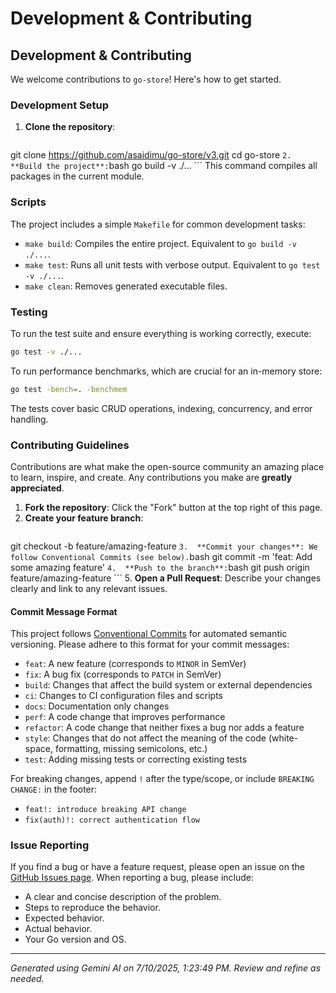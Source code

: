 # Development & Contributing

## Development & Contributing

We welcome contributions to `go-store`! Here's how to get started.

### Development Setup

1.  **Clone the repository**:
    ```bash
git clone https://github.com/asaidimu/go-store/v3.git
cd go-store
    ```
2.  **Build the project**:
    ```bash
go build -v ./...
    ```
    This command compiles all packages in the current module.

### Scripts

The project includes a simple `Makefile` for common development tasks:

*   `make build`: Compiles the entire project. Equivalent to `go build -v ./...`.
*   `make test`: Runs all unit tests with verbose output. Equivalent to `go test -v ./...`.
*   `make clean`: Removes generated executable files.

### Testing

To run the test suite and ensure everything is working correctly, execute:

```bash
go test -v ./...
```

To run performance benchmarks, which are crucial for an in-memory store:

```bash
go test -bench=. -benchmem
```

The tests cover basic CRUD operations, indexing, concurrency, and error handling.

### Contributing Guidelines

Contributions are what make the open-source community an amazing place to learn, inspire, and create. Any contributions you make are **greatly appreciated**.

1.  **Fork the repository**: Click the "Fork" button at the top right of this page.
2.  **Create your feature branch**:
    ```bash
git checkout -b feature/amazing-feature
    ```
3.  **Commit your changes**: We follow Conventional Commits (see below).
    ```bash
git commit -m 'feat: Add some amazing feature'
    ```
4.  **Push to the branch**:
    ```bash
git push origin feature/amazing-feature
    ```
5.  **Open a Pull Request**: Describe your changes clearly and link to any relevant issues.

#### Commit Message Format

This project follows [Conventional Commits](https://www.conventionalcommits.org/en/v1.0.0/) for automated semantic versioning. Please adhere to this format for your commit messages:

*   `feat`: A new feature (corresponds to `MINOR` in SemVer)
*   `fix`: A bug fix (corresponds to `PATCH` in SemVer)
*   `build`: Changes that affect the build system or external dependencies
*   `ci`: Changes to CI configuration files and scripts
*   `docs`: Documentation only changes
*   `perf`: A code change that improves performance
*   `refactor`: A code change that neither fixes a bug nor adds a feature
*   `style`: Changes that do not affect the meaning of the code (white-space, formatting, missing semicolons, etc.)
*   `test`: Adding missing tests or correcting existing tests

For breaking changes, append `!` after the type/scope, or include `BREAKING CHANGE:` in the footer:

*   `feat!: introduce breaking API change`
*   `fix(auth)!: correct authentication flow`

### Issue Reporting

If you find a bug or have a feature request, please open an issue on the [GitHub Issues page](https://github.com/asaidimu/go-store/v3/issues). When reporting a bug, please include:

*   A clear and concise description of the problem.
*   Steps to reproduce the behavior.
*   Expected behavior.
*   Actual behavior.
*   Your Go version and OS.

---
*Generated using Gemini AI on 7/10/2025, 1:23:49 PM. Review and refine as needed.*